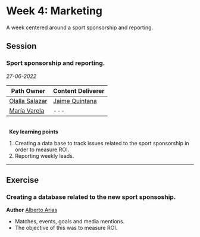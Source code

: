# Week 4: Marketing
A week centered around a sport sponsorship and reporting.

## Session
### Sport sponsorship and reporting.

*27-06-2022*

<!-- (Do not change the line below!!!) -->
| **Path Owner** | **Content Deliverer** |
| --- | --- |
| [Olalla Salazar](https://es.linkedin.com/in/olallasalazar) | [Jaime Quintana](https://www.linkedin.com/in/jaimequintana/) |
| [María Varela](https://es.linkedin.com/in/varelamaria/en?trk=people-guest_people_search-card) | --- | 


\
&nbsp; <!-- (Do not change this and above line PLEASE!!!) -->
**Key learning points** <!-- (Do not change this line!!!) -->
1. Creating a data base to track issues related to the sport sponsorship in order to measure ROI. 
2. Reporting weekly leads. 

****

## Exercise

<Statement>
  
### Creating a database related to the new sport sponsoship.
**Author** [Alberto Arias](https://es.linkedin.com/in/alberto-arias-zhukov-9813a6205/en)
- Matches, events, goals and media mentions.
- The objective of this was to measure ROI. 

